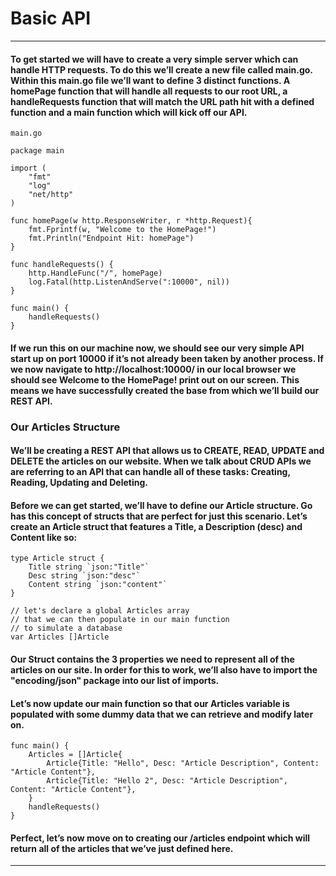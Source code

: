 # Basic API

---

#### To get started we will have to create a very simple server which can handle HTTP requests. To do this we’ll create a new file called main.go. Within this main.go file we’ll want to define 3 distinct functions. A homePage function that will handle all requests to our root URL, a handleRequests function that will match the URL path hit with a defined function and a main function which will kick off our API.

    main.go

    package main

    import (
        "fmt"
        "log"
        "net/http"
    )

    func homePage(w http.ResponseWriter, r *http.Request){
        fmt.Fprintf(w, "Welcome to the HomePage!")
        fmt.Println("Endpoint Hit: homePage")
    }

    func handleRequests() {
        http.HandleFunc("/", homePage)
        log.Fatal(http.ListenAndServe(":10000", nil))
    }

    func main() {
        handleRequests()
    }

#### If we run this on our machine now, we should see our very simple API start up on port 10000 if it’s not already been taken by another process. If we now navigate to http://localhost:10000/ in our local browser we should see Welcome to the HomePage! print out on our screen. This means we have successfully created the base from which we’ll build our REST API.

### Our Articles Structure

#### We’ll be creating a REST API that allows us to CREATE, READ, UPDATE and DELETE the articles on our website. When we talk about CRUD APIs we are referring to an API that can handle all of these tasks: Creating, Reading, Updating and Deleting.

#### Before we can get started, we’ll have to define our Article structure. Go has this concept of structs that are perfect for just this scenario. Let’s create an Article struct that features a Title, a Description (desc) and Content like so:

    type Article struct {
        Title string `json:"Title"`
        Desc string `json:"desc"`
        Content string `json:"content"`
    }

    // let's declare a global Articles array
    // that we can then populate in our main function
    // to simulate a database
    var Articles []Article

#### Our Struct contains the 3 properties we need to represent all of the articles on our site. In order for this to work, we’ll also have to import the "encoding/json" package into our list of imports.

#### Let’s now update our main function so that our Articles variable is populated with some dummy data that we can retrieve and modify later on.

    func main() {
        Articles = []Article{
            Article{Title: "Hello", Desc: "Article Description", Content: "Article Content"},
            Article{Title: "Hello 2", Desc: "Article Description", Content: "Article Content"},
        }
        handleRequests()
    }

#### Perfect, let’s now move on to creating our /articles endpoint which will return all of the articles that we’ve just defined here.

---